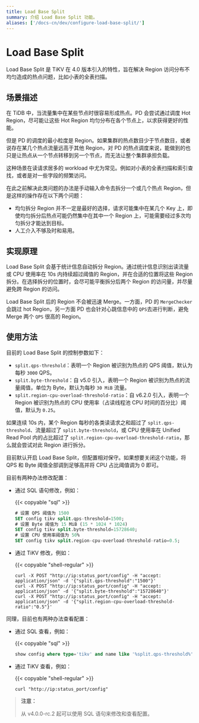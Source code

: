 ```yaml
---
title: Load Base Split
summary: 介绍 Load Base Split 功能。
aliases: ['/docs-cn/dev/configure-load-base-split/']
---
```


# Load Base Split 

Load Base Split 是 TiKV 在 4.0 版本引入的特性，旨在解决 Region 访问分布不均匀造成的热点问题，比如小表的全表扫描。

## 场景描述

在 TiDB 中，当流量集中在某些节点时很容易形成热点。PD 会尝试通过调度 Hot Region，尽可能让这些 Hot Region 均匀分布在各个节点上，以求获得更好的性能。

但是 PD 的调度的最小粒度是 Region。如果集群的热点数目少于节点数目，或者说存在某几个热点流量远高于其他 Region，对 PD 的热点调度来说，能做到的也只是让热点从一个节点转移到另一个节点，而无法让整个集群承担负载。

这种场景在读请求居多的 workload 中尤为常见。例如对小表的全表扫描和索引查找，或者是对一些字段的频繁访问。

在此之前解决此类问题的办法是手动输入命令去拆分一个或几个热点 Region，但是这样的操作存在以下两个问题：

- 均匀拆分 Region 并不一定是最好的选择，请求可能集中在某几个 Key 上，即使均匀拆分后热点可能仍然集中在其中一个 Region 上，可能需要经过多次均匀拆分才能达到目标。
- 人工介入不够及时和易用。

## 实现原理

Load Base Split 会基于统计信息自动拆分 Region。通过统计信息识别出读流量或 CPU 使用率在 10s 内持续超过阈值的 Region，并在合适的位置将这些 Region 拆分。在选择拆分的位置时，会尽可能平衡拆分后两个 Region 的访问量，并尽量避免跨 Region 的访问。

Load Base Split 后的 Region 不会被迅速 Merge。一方面，PD 的 `MergeChecker` 会跳过 hot Region，另一方面 PD 也会针对心跳信息中的 `QPS`去进行判断，避免 Merge 两个 `QPS` 很高的 Region。

## 使用方法

目前的 Load Base Split 的控制参数如下：

- `split.qps-threshold`：表明一个 Region 被识别为热点的 QPS 阈值，默认为每秒 `3000` QPS。
- `split.byte-threshold`：自 v5.0 引入，表明一个 Region 被识别为热点的流量阈值，单位为 Byte，默认为每秒 `30 MiB` 流量。
- `split.region-cpu-overload-threshold-ratio`：自 v6.2.0 引入，表明一个 Region 被识别为热点的 CPU 使用率（占读线程池 CPU 时间的百分比）阈值，默认为 `0.25`。

如果连续 10s 内，某个 Region 每秒的各类读请求之和超过了 `split.qps-threshold`、流量超过了 `split.byte-threshold`，或 CPU 使用率在 Unified Read Pool 内的占比超过了 `split.region-cpu-overload-threshold-ratio`，那么就会尝试对此 Region 进行拆分。

目前默认开启 Load Base Split，但配置相对保守。如果想要关闭这个功能，将 QPS 和 Byte 阈值全部调到足够高并将 CPU 占比阈值调为 0 即可。

目前有两种办法修改配置：

- 通过 SQL 语句修改，例如：

    {{< copyable "sql" >}}

    ```sql
    # 设置 QPS 阈值为 1500
    SET config tikv split.qps-threshold=1500;
    # 设置 Byte 阈值为 15 MiB (15 * 1024 * 1024)
    SET config tikv split.byte-threshold=15728640;
    # 设置 CPU 使用率阈值为 50%
    SET config tikv split.region-cpu-overload-threshold-ratio=0.5;
    ```

- 通过 TiKV 修改，例如：

    {{< copyable "shell-regular" >}}

    ```shell
    curl -X POST "http://ip:status_port/config" -H "accept: application/json" -d '{"split.qps-threshold":"1500"}'
    curl -X POST "http://ip:status_port/config" -H "accept: application/json" -d '{"split.byte-threshold":"15728640"}'
    curl -X POST "http://ip:status_port/config" -H "accept: application/json" -d '{"split.region-cpu-overload-threshold-ratio":"0.5"}'
    ```

同理，目前也有两种办法查看配置：

- 通过 SQL 查看，例如：

    {{< copyable "sql" >}}

    ```sql
    show config where type='tikv' and name like '%split.qps-threshold%'
    ```

- 通过 TiKV 查看，例如：

    {{< copyable "shell-regular" >}}

    ```shell
    curl "http://ip:status_port/config"
    ```

> **注意：**
>
> 从 v4.0.0-rc.2 起可以使用 SQL 语句来修改和查看配置。
